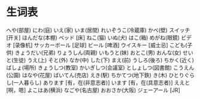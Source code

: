 # 生词表
へや(部屋)
にわ(庭)
いえ(家)
いま(居間)
れいぞうこ(冷蔵庫)
かべ(壁)
スイッチ	[开关]
ほんだな(本棚)
ベッド		[床]
ねこ(猫)
いぬ(犬)
はこ(箱)
めがね(眼鏡)
ビデオ	[录像机]
サッカーボール	[足球]
ビール		[啤酒]
ウイスキー	[威士忌]
こども(子供)
きょうだい(兄弟)
りょうしん(両親)
いもうと(妹)
おとこ(男)
おんな(女)
せいと(生徒)
うえ(上)
そと(外)
なか(中)
した(下)
まえ(前)
うしろ(後ろ)
ちかく(近く)
ばしょ(場所)
きょうしつ(教室)
かいぎしつ(会議室)
としょしつ(図書館)
こうえん(公園)
はなや(花屋)
ばいてん(売店)
えき(駅)
ちかてつ(地下鉄)
き(木)
ひとりぐらし(一人暮らし)
あります	[有，在(非意志者)]
います	[有，在(具意志者)]
ええと	[啊，嗯]
よこはあ(横浜)
なごや(名古屋)
おおさか(大阪)
ジェーアール		[JR]




























